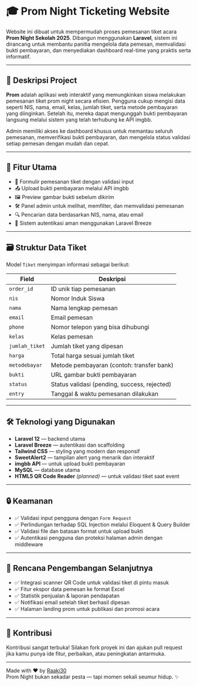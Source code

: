 # 🎓 Prom Night Ticketing Website

Website ini dibuat untuk mempermudah proses pemesanan tiket acara **Prom Night Sekolah 2025**. Dibangun menggunakan **Laravel**, sistem ini dirancang untuk membantu panitia mengelola data pemesan, memvalidasi bukti pembayaran, dan menyediakan dashboard real-time yang praktis serta informatif.

---

## 📌 Deskripsi Project

**Prom** adalah aplikasi web interaktif yang memungkinkan siswa melakukan pemesanan tiket prom night secara efisien. Pengguna cukup mengisi data seperti NIS, nama, email, kelas, jumlah tiket, serta metode pembayaran yang diinginkan. Setelah itu, mereka dapat mengunggah bukti pembayaran langsung melalui sistem yang telah terhubung ke API imgbb.

Admin memiliki akses ke dashboard khusus untuk memantau seluruh pemesanan, memverifikasi bukti pembayaran, dan mengelola status validasi setiap pemesan dengan mudah dan cepat.

---

## 🧩 Fitur Utama

- 📝 Formulir pemesanan tiket dengan validasi input
- 📤 Upload bukti pembayaran melalui API imgbb
- 🖼️ Preview gambar bukti sebelum dikirim
- 🛠️ Panel admin untuk melihat, memfilter, dan memvalidasi pemesanan
- 🔍 Pencarian data berdasarkan NIS, nama, atau email
- 🔐 Sistem autentikasi aman menggunakan Laravel Breeze

---

## 🗃️ Struktur Data Tiket

Model `Tiket` menyimpan informasi sebagai berikut:

| Field         | Deskripsi                                               |
|---------------|----------------------------------------------------------|
| `order_id`    | ID unik tiap pemesanan                                   |
| `nis`         | Nomor Induk Siswa                                        |
| `nama`        | Nama lengkap pemesan                                     |
| `email`       | Email pemesan                                            |
| `phone`       | Nomor telepon yang bisa dihubungi                        |
| `kelas`       | Kelas pemesan                                            |
| `jumlah_tiket`| Jumlah tiket yang dipesan                                |
| `harga`       | Total harga sesuai jumlah tiket                          |
| `metodebayar` | Metode pembayaran (contoh: transfer bank)                |
| `bukti`       | URL gambar bukti pembayaran                              |
| `status`      | Status validasi (pending, success, rejected)             |
| `entry`       | Tanggal & waktu pemesanan dilakukan                      |

---

## 🛠️ Teknologi yang Digunakan

- **Laravel 12** — backend utama
- **Laravel Breeze** — autentikasi dan scaffolding
- **Tailwind CSS** — styling yang modern dan responsif
- **SweetAlert2** — tampilan alert yang menarik dan interaktif
- **imgbb API** — untuk upload bukti pembayaran
- **MySQL** — database utama
- **HTML5 QR Code Reader** *(planned)* — untuk validasi tiket saat event

---

## 🔒 Keamanan

- ✅ Validasi input pengguna dengan `Form Request`
- ✅ Perlindungan terhadap SQL Injection melalui Eloquent & Query Builder
- ✅ Validasi file dan batasan format untuk upload bukti
- ✅ Autentikasi pengguna dan proteksi halaman admin dengan middleware

---

## 🔎 Rencana Pengembangan Selanjutnya

- ✅ Integrasi scanner QR Code untuk validasi tiket di pintu masuk
- ✅ Fitur ekspor data pemesan ke format Excel
- ✅ Statistik penjualan & laporan pendapatan
- ✅ Notifikasi email setelah tiket berhasil dipesan
- ✅ Halaman landing prom untuk publikasi dan promosi acara

---

## 🤝 Kontribusi

Kontribusi sangat terbuka! Silakan fork proyek ini dan ajukan pull request jika kamu punya ide fitur, perbaikan, atau peningkatan antarmuka.

---

Made with ❤️ by [Raaki30](https://github.com/Raaki30)  
Prom Night bukan sekadar pesta — tapi momen sekali seumur hidup. ✨

